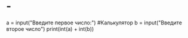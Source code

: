 # -
a = input("Введите первое число:") #Калькулятор b = input("Введите второе число") print(int(a) + int(b))

